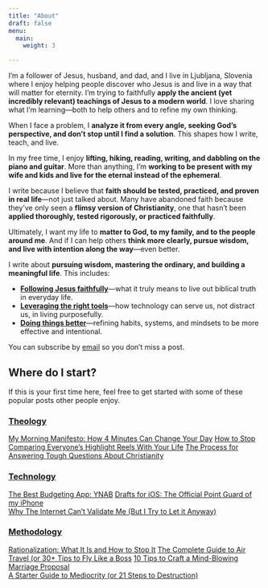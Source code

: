 ```yaml
---
title: "About"
draft: false
menu:
  main:
    weight: 3

---
```


I’m a follower of Jesus, husband, and dad, and I live in Ljubljana, Slovenia where I enjoy helping people discover who Jesus is and live in a way that will matter for eternity. I’m trying to faithfully **apply the ancient (yet incredibly relevant) teachings of Jesus to a modern world**. I love sharing what I’m learning—both to help others and to refine my own thinking.  

When I face a problem, I **analyze it from every angle, seeking God’s perspective, and don’t stop until I find a solution**. This shapes how I write, teach, and live.  

In my free time, I enjoy **lifting, hiking, reading, writing, and dabbling on the piano and guitar**. More than anything, I’m **working to be present with my wife and kids and live for the eternal instead of the ephemeral**.  

I write because I believe that **faith should be tested, practiced, and proven in real life**—not just talked about. Many have abandoned faith because they’ve only seen a **flimsy version of Christianity**, one that hasn’t been **applied thoroughly, tested rigorously, or practiced faithfully**.  

Ultimately, I want my life to **matter to God, to my family, and to the people around me**. And if I can help others **think more clearly, pursue wisdom, and live with intention along the way**—even better.  

I write about **pursuing wisdom, mastering the ordinary, and building a meaningful life**. This includes:  
- **[Following Jesus faithfully](/categories/theology/)**—what it truly means to live out biblical truth in everyday life. 
- **[Leveraging the right tools](/categories/technology/)**—how technology can serve us, not distract us, in living purposefully.  
- **[Doing things better](/categories/methodology/)**—refining habits, systems, and mindsets to be more effective and intentional.

You can subscribe by [email](https://jshirk.kit.com) so you don’t miss a post.

## Where do I start?

If this is your first time here, feel free to get started with some of these popular posts other people enjoy.

### [Theology](https://jshirk.com/categories/theology/)

[My Morning Manifesto: How 4 Minutes Can Change Your Day](https://jshirk.com/blog/morning-manifesto/) 
[How to Stop Comparing Everyone’s Highlight Reels With Your Life](https://jshirk.com/blog/highlight-reels/)
[The Process for Answering Tough Questions About Christianity](https://jshirk.com/blog/answering-question/)

### [Technology](https://jshirk.com/categories/technology/)

[The Best Budgeting App: YNAB](https://jshirk.com/blog/ynab/)
[Drafts for iOS: The Official Point Guard of my iPhone](https://jshirk.com/blog/drafts-ios/)   
[Why The Internet Can’t Validate Me (But I Try to Let it Anyway)](https://jshirk.com/blog/internet-validation/)

### [Methodology](https://jshirk.com/categories/methodology/)

[Rationalization: What It Is and How to Stop It](https://jshirk.com/blog/rationalization/)
[The Complete Guide to Air Travel (or 30+ Tips to Fly Like a Boss](https://jshirk.com/blog/air-travel-guide/)
[10 Tips to Craft a Mind-Blowing Marriage Proposal](https://jshirk.com/blog/proposal-tips/)  
[A Starter Guide to Mediocrity (or 21 Steps to Destruction)](https://jshirk.com/blog/mediocrity-guide/)

